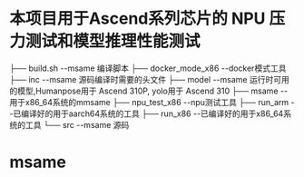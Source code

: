 # 本项目用于Ascend系列芯片的 NPU 压力测试和模型推理性能测试

├── build.sh            --msame 编译脚本
├── docker_mode_x86     --docker模式工具       
├── inc                 --msame 源码编译时需要的头文件
├── model               --msame 运行时可用的模型,Humanpose用于 Ascend 310P, yolo用于 Ascend 310
├── msame               --用于x86_64系统的mmsame
├── npu_test_x86        --npu测试工具
├── run_arm             --已编译好的用于aarch64系统的工具
├── run_x86             --已编译好的用于x86_64系统的工具
└── src                 --msame 源码

# msame
